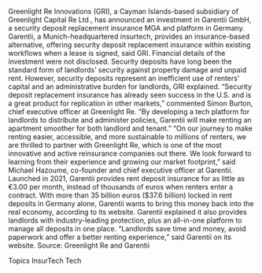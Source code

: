 Greenlight Re Innovations (GRI), a Cayman Islands-based subsidiary of Greenlight Capital Re Ltd., has announced an investment in Garentii GmbH, a security deposit replacement insurance MGA and platform in Germany.
Garentii, a Munich-headquartered insurtech, provides an insurance-based alternative, offering security deposit replacement insurance within existing workflows when a lease is signed, said GRI.
Financial details of the investment were not disclosed.
Security deposits have long been the standard form of landlords’ security against property damage and unpaid rent. However, security deposits represent an inefficient use of renters’ capital and an administrative burden for landlords, GRI explained.
“Security deposit replacement insurance has already seen success in the U.S. and is a great product for replication in other markets,” commented Simon Burton, chief executive officer at Greenlight Re. “By developing a tech platform for landlords to distribute and administer policies, Garentii will make renting an apartment smoother for both landlord and tenant.”
“On our journey to make renting easier, accessible, and more sustainable to millions of renters, we are thrilled to partner with Greenlight Re, which is one of the most innovative and active reinsurance companies out there. We look forward to learning from their experience and growing our market footprint,” said Michael Hazoume, co-founder and chief executive officer at Garentii.
Launched in 2021, Garentii provides rent deposit insurance for as little as €3.00 per month, instead of thousands of euros when renters enter a contract. With more than 35 billion euros ($37.6 billion) locked in rent deposits in Germany alone, Garentii wants to bring this money back into the real economy, according to its website.
Garentii explained it also provides landlords with industry-leading protection, plus an all-in-one platform to manage all deposits in one place. “Landlords save time and money, avoid paperwork and offer a better renting experience,” said Garentii on its website.
Source: Greenlight Re and Garentii

Topics
InsurTech
Tech

